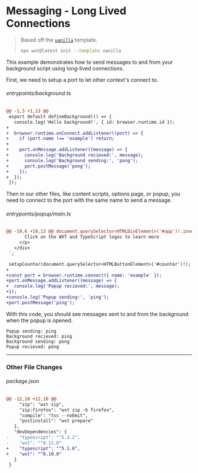 <!-- Generated by scripts/generate-diffs.ts -->

# Messaging - Long Lived Connections

> Based off the [`vanilla`](https://github.com/wxt-dev/wxt/tree/main/templates/vanilla) template.
>
> ```sh
> npx wxt@latest init --template vanilla
> ```

This example demonstrates how to send messages to and from your background script using long-lived connections.

First, we need to setup a port to let other context's connect to.

###### entrypoints/background.ts

```diff
@@ -1,3 +1,13 @@
 export default defineBackground(() => {
   console.log('Hello background!', { id: browser.runtime.id });
+
+  browser.runtime.onConnect.addListener((port) => {
+    if (port.name !== 'example') return;
+
+    port.onMessage.addListener((message) => {
+      console.log('Background recieved:', message);
+      console.log('Background sending:', 'pong');
+      port.postMessage('pong');
+    });
+  });
 });
```

Then in our other files, like content scripts, options page, or popup, you need to connect to the port with the same name to send a message.

###### entrypoints/popup/main.ts

```diff
@@ -19,6 +19,13 @@ document.querySelector<HTMLDivElement>('#app')!.innerHTML = `
       Click on the WXT and TypeScript logos to learn more
     </p>
   </div>
 `;

 setupCounter(document.querySelector<HTMLButtonElement>('#counter')!);
+
+const port = browser.runtime.connect({ name: 'example' });
+port.onMessage.addListener((message) => {
+  console.log('Popup recieved:', message);
+});
+console.log('Popup sending:', 'ping');
+port.postMessage('ping');
```

With this code, you should see messages sent to and from the background when the popup is opened.

```
Popup sending: ping
Background recieved: ping
Background sending: pong
Popup recieved: pong
```

---

### Other File Changes

###### package.json

```diff
@@ -12,10 +12,10 @@
     "zip": "wxt zip",
     "zip:firefox": "wxt zip -b firefox",
     "compile": "tsc --noEmit",
     "postinstall": "wxt prepare"
   },
   "devDependencies": {
-    "typescript": "^5.3.2",
-    "wxt": "^0.11.0"
+    "typescript": "^5.1.6",
+    "wxt": "^0.10.0"
   }
 }
```
